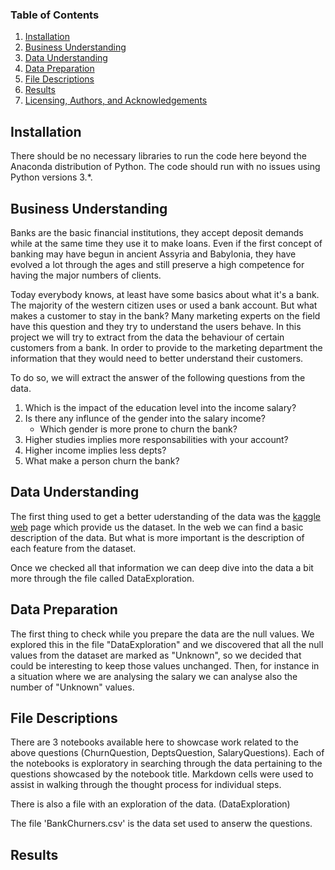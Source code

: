 ### Table of Contents

1. [Installation](#installation)
2. [Business Understanding](#business)
3. [Data Understanding](#data)
4. [Data Preparation](#preparation)
4. [File Descriptions](#files)
5. [Results](#results)
6. [Licensing, Authors, and Acknowledgements](#licensing)

## Installation <a name="installation"></a>

There should be no necessary libraries to run the code here beyond the Anaconda distribution of Python.  The code should run with no issues using Python versions 3.*.

## Business Understanding<a name="business"></a>

Banks are the basic financial institutions, they accept deposit demands while at the same time they use it to make loans. Even if the first concept of banking may have begun in ancient Assyria and Babylonia, they have evolved a lot through the ages and still preserve a high competence for having the major numbers of clients.

Today everybody knows, at least have some basics about what it's a bank. The majority of the western citizen uses or used a bank account. But what makes a customer to stay in the bank? Many marketing experts on the field have this question and they try to understand the users behave. In this project we will try to extract from the data the behaviour of certain customers from a bank. In order to provide to the marketing department the information that they would need to better understand their customers.

To do so, we will extract the answer of the following questions from the data.

1.  Which is the impact of the education level into the income salary?
2.  Is there any influnce of the gender into the salary income?
    - Which gender is more prone to churn the bank?
3.  Higher studies implies more responsabilities with your account?
4.  Higher income implies less depts?
5.  What make a person churn the bank?

## Data Understanding <a name="data"></a>

The first thing used to get a better uderstanding of the data was the [kaggle web](https://www.kaggle.com/sakshigoyal7/credit-card-customers) page which provide us the dataset. In the web we can find a basic description of the data. But what is more important is the description of each feature from the dataset.

Once we checked all that information we can deep dive into the data a bit more through the file called DataExploration.

## Data Preparation <a name="preparation"></a>

The first thing to check while you prepare the data are the null values. We explored this in the file "DataExploration" and we discovered that all the null values from the dataset are marked as "Unknown", so we decided that could be interesting to keep those values unchanged. Then, for instance in a situation where we are analysing the salary we can analyse also the number of "Unknown" values.

## File Descriptions <a name="files"></a>

There are 3 notebooks available here to showcase work related to the above questions (ChurnQuestion, DeptsQuestion, SalaryQuestions). Each of the notebooks is exploratory in searching through the data pertaining to the questions showcased by the notebook title. Markdown cells were used to assist in walking through the thought process for individual steps.

There is also a file with an exploration of the data. (DataExploration)

The file 'BankChurners.csv' is the data set used to anserw the questions.

## Results<a name="results"></a>
